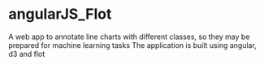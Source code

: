 # angularJS_Flot

A web app to annotate line charts with different classes, so they may be prepared for machine learning tasks
The application is built using angular, d3 and flot
